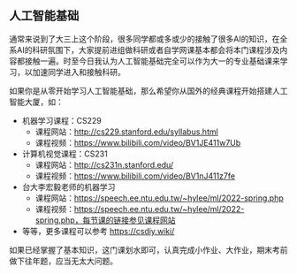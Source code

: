 ## 人工智能基础

通常来说到了大三上这个阶段，很多同学都或多或少的接触了很多AI的知识，在全系AI的科研氛围下，大家提前进组做科研或者自学网课基本都会将本门课程涉及内容都接触一遍。时至今日我认为人工智能基础完全可以作为大一的专业基础课来学习，以加速同学进入和接触科研。

如果你是从零开始学习人工智能基础，那么希望你从国外的经典课程开始搭建人工智能大厦，如：
- 机器学习课程：CS229
  - 课程网站：http://cs229.stanford.edu/syllabus.html
  - 课程视频：https://www.bilibili.com/video/BV1JE411w7Ub
- 计算机视觉课程：CS231
  - 课程网站：http://cs231n.stanford.edu/
  - 课程视频：https://www.bilibili.com/video/BV1nJ411z7fe
- 台大李宏毅老师的机器学习
  - 课程网站：https://speech.ee.ntu.edu.tw/~hylee/ml/2022-spring.php
  - 课程视频：https://speech.ee.ntu.edu.tw/~hylee/ml/2022-spring.php，每节课的链接参见课程网站
- 等等，更多课程可以参考 https://csdiy.wiki/

如果已经掌握了基本知识，这门课划水即可，认真完成小作业、大作业，期末考前做下往年题，应当无太大问题。